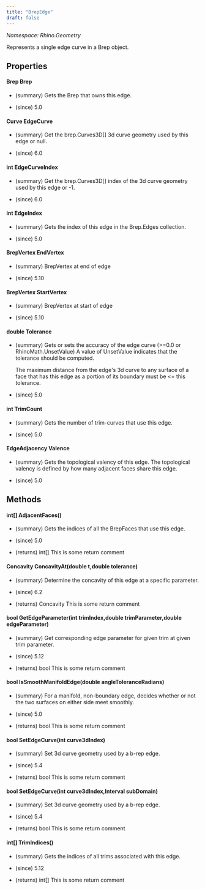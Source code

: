 ```yaml
---
title: "BrepEdge"
draft: false
---
```


*Namespace: Rhino.Geometry*

   Represents a single edge curve in a Brep object.
   
## Properties
#### Brep Brep
- (summary) 
     Gets the Brep that owns this edge.
     
- (since) 5.0
#### Curve EdgeCurve
- (summary) 
     Get the brep.Curves3D[] 3d curve geometry used by this edge or null.
     
- (since) 6.0
#### int EdgeCurveIndex
- (summary) 
     Get the brep.Curves3D[] index of the 3d curve geometry used by this edge or -1.
     
- (since) 6.0
#### int EdgeIndex
- (summary) 
     Gets the index of this edge in the Brep.Edges collection.
     
- (since) 5.0
#### BrepVertex EndVertex
- (summary) 
     BrepVertex at end of edge
     
- (since) 5.10
#### BrepVertex StartVertex
- (summary) 
     BrepVertex at start of edge
     
- (since) 5.10
#### double Tolerance
- (summary) 
     Gets or sets the accuracy of the edge curve (>=0.0 or RhinoMath.UnsetValue)
     A value of UnsetValue indicates that the tolerance should be computed.
    
     The maximum distance from the edge's 3d curve to any surface of a face
     that has this edge as a portion of its boundary must be <= this tolerance.
     
- (since) 5.0
#### int TrimCount
- (summary) 
     Gets the number of trim-curves that use this edge.
     
- (since) 5.0
#### EdgeAdjacency Valence
- (summary) 
     Gets the topological valency of this edge. The topological valency 
     is defined by how many adjacent faces share this edge.
     
- (since) 5.0
## Methods
#### int[] AdjacentFaces()
- (summary) 
     Gets the indices of all the BrepFaces that use this edge.
     
- (since) 5.0
- (returns) int[] This is some return comment
#### Concavity ConcavityAt(double t,double tolerance)
- (summary) 
     Determine the concavity of this edge at a specific parameter.
     
- (since) 6.2
- (returns) Concavity This is some return comment
#### bool GetEdgeParameter(int trimIndex,double trimParameter,double edgeParameter)
- (summary) 
     Get corresponding edge parameter for given trim at given trim parameter.
     
- (since) 5.12
- (returns) bool This is some return comment
#### bool IsSmoothManifoldEdge(double angleToleranceRadians)
- (summary) 
     For a manifold, non-boundary edge, decides whether or not the two surfaces
     on either side meet smoothly.
     
- (since) 5.0
- (returns) bool This is some return comment
#### bool SetEdgeCurve(int curve3dIndex)
- (summary) 
     Set 3d curve geometry used by a b-rep edge.
     
- (since) 5.4
- (returns) bool This is some return comment
#### bool SetEdgeCurve(int curve3dIndex,Interval subDomain)
- (summary) 
     Set 3d curve geometry used by a b-rep edge.
     
- (since) 5.4
- (returns) bool This is some return comment
#### int[] TrimIndices()
- (summary) 
     Gets the indices of all trims associated with this edge.
     
- (since) 5.12
- (returns) int[] This is some return comment

